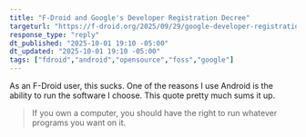```yaml
---
title: "F-Droid and Google's Developer Registration Decree"
targeturl: "https://f-droid.org/2025/09/29/google-developer-registration-decree.html"
response_type: "reply"
dt_published: "2025-10-01 19:10 -05:00"
dt_updated: "2025-10-01 19:10 -05:00"
tags: ["fdroid","android","opensource","foss","google"]
---
```


As an F-Droid user, this sucks. One of the reasons I use Android is the ability to run the software I choose. This quote pretty much sums it up.

> If you own a computer, you should have the right to run whatever programs you want on it.